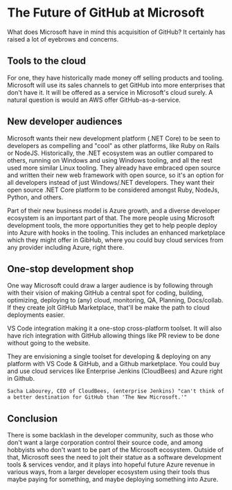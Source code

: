 
# The Future of GitHub at Microsoft

What does Microsoft have in mind this acquisition of GitHub? It certainly has raised a lot of eyebrows and concerns.

## Tools to the cloud

For one, they have historically made money off selling products and tooling.  Microsoft will use its sales channels to get GitHub into more enterprises that don't have it. It will be offered as a service in Microsoft's cloud surely. A natural question is would an AWS offer GitHub-as-a-service.

## New developer audiences

Microsoft wants their new development platform (.NET Core) to be seen to developers as compelling and "cool" as other platforms, like Ruby on Rails or NodeJS. Historically, the .NET ecosystem was an outlier compared to others, running on Windows and using Windows tooling, and all the rest used more similar Linux tooling. They already have embraced open source and written their new web framework with open source, so it's an option for all developers instead of just Windows/.NET developers. They want their open source .NET Core platform to be considered amongst Ruby, NodeJs, Python, and others.

Part of their new business model is Azure growth, and a diverse developer ecosystem is an important part of that. The more people using Microsoft development tools, the more opportunities they get to help people deploy into Azure with hooks in the tooling. This includes an enhanced marketplace which they might offer in GibHub, where you could buy cloud services from any provider including Azure, right there.

## One-stop development shop

One way Microsoft could draw a larger audience is by following through with their vision of making GitHub a central spot for coding, building, optimizing, deploying to (any) cloud, monitoring, QA, Planning, Docs/collab. If they create jolt GitHub Marketplace, that'll be make the path to cloud deployments easier.

VS Code integration making it a one-stop cross-platform toolset. It will also have rich integration with GitHub allowing things like PR review to be done without going to the website.

They are envisioning a single toolset for developing & deploying on any platform with VS Code & GitHub, and a Github marketplace. You could buy and use cloud services like Enterprise Jenkins (CloudBees) and Azure right in Github.

    Sacha Labourey, CEO of CloudBees, (enterprise Jenkins) "can't think of a better destination for GitHub than 'The New Microsoft.'"

## Conclusion

There is some backlash in the developer community, such as those who don't want a large corporation control their source code, and among hobbyists who don't want to be part of the Microsoft ecosystem. Outside of that, Microsoft sees the need to jolt their statue as a software development tools & services vendor, and it plays into hopeful future Azure revenue in various ways, from a larger developer ecosystem using their tools thus maybe paying for something, and maybe deploying something into Azure.
